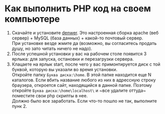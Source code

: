 # Как выполнить PHP код на своем компьютере

1. Скачайте и установите [denwer](http://www.denwer.ru/). Это настроенная сборка apache (веб сервер) + MySQL (база данных) + какой-то почтовый сервер.  
    При установке везде жмите да (возможно, вы согласитесь продать душу, но зато читать ничего не надо).  
3. После успешной установки у вас на рабочем столе появится 3 ярлыка: для запуска, остановки и перезагрузки сервера.  
4. Клацаете на ярлык start, после чего у вас примонтируется диск с той буквой, которую вы указали во время установки.  
    Откройте папку `Буква диска:\home`. В этой папке находится еще N каталогов. Если вбить название любого из них в адрессную строку браузера, откроется сайт, находящийся в данной папке. Поэтому откройте `Буква диска:\home\localhost\` и ~все удалите оттуда~ поместите свои php скрипты в нее.  
    Должно было все заработать. Если что-то пошло не так, выполните пунк 2. 